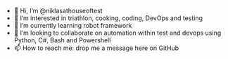 - 👋 Hi, I’m @niklasathouseoftest
- 👀 I’m interested in triathlon, cooking, coding, DevOps and testing
- 🌱 I’m currently learning robot framework
- 💞️ I’m looking to collaborate on automation within test and devops using Python, C#, Bash and Powershell
- 📫 How to reach me: drop me a message here on GitHub

<!---
niklasathouseoftest/niklasathouseoftest is a ✨ special ✨ repository because its `README.md` (this file) appears on your GitHub profile.
You can click the Preview link to take a look at your changes.
--->
